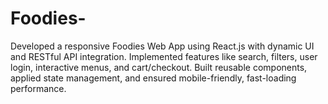 # Foodies-
Developed a responsive Foodies Web App using React.js with dynamic UI and RESTful API integration. Implemented features like search, filters, user login, interactive menus, and cart/checkout. Built reusable components, applied state management, and ensured mobile-friendly, fast-loading performance.
